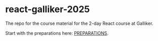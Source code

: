 # react-galliker-2025



The repo for the course material for the 2-day React course at Galliker.

Start with the preparations here: [PREPARATIONS](./_PREPARATIONS,md ).


